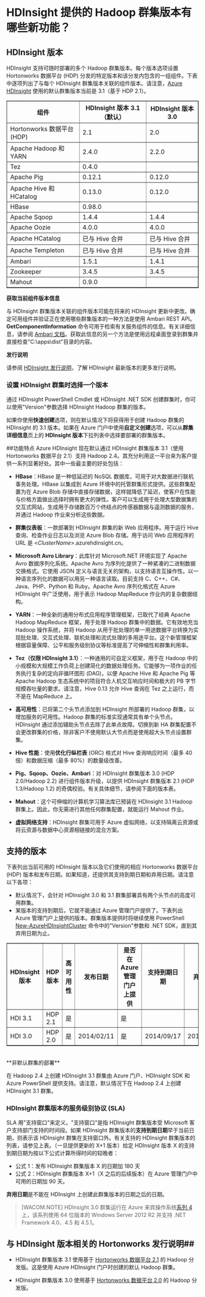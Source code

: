 <properties urlDisplayName="HDInsight Hadoop Version" pageTitle="HDInsight 的 Hadoop 群集版本有哪些新功能？| Azure" metaKeywords="hdinsight, hadoop, hdinsight hadoop, hadoop azure" description="HDInsight supports multiple Hadoop cluster versions deployable at any time. See the Hadoop and HortonWorks Data Platform (HDP) distribution versions supported." services="hdinsight" umbracoNaviHide="0" disqusComments="1" editor="cgronlun" manager="paulettm" title="What's new in the cluster versions provided by HDInsight?" authors="bradsev" />

<tags ms.service="hdinsight" ms.workload="big-data" ms.tgt_pltfrm="na" ms.devlang="na" ms.topic="article" ms.date="01/01/1900" ms.author="bradsev" />


# HDInsight 提供的 Hadoop 群集版本有哪些新功能？

## HDInsight 版本
HDInsight 支持可随时部署的多个 Hadoop 群集版本。每个版本选项设置 Hortonworks 数据平台 (HDP) 分发的特定版本和该分发内包含的一组组件。下表中逐项列出了与每个 HDInsight 群集版本关联的组件版本。请注意，[Azure HDInsight](/zh-cn/documentation/services/hdinsight) 使用的默认群集版本当前是 3.1（基于 HDP 2.1）。


<table border="1">
<tr><th>组件</th><th>HDInsight 版本 3.1（默认）</th><th>HDInsight 版本 3.0</th></tr>
<tr><td>Hortonworks 数据平台 (HDP)</td><td>2.1</td><td>2.0</td></tr>
<tr><td>Apache Hadoop 和 YARN</td><td>2.4.0</td><td>2.2.0</td></tr>
<tr><td>Tez</td><td>0.4.0</td><td></td></tr>
<tr><td>Apache Pig</td><td>0.12.1</td><td>0.12.0</td></tr>
<tr><td>Apache Hive 和 HCatalog</td><td>0.13.0</td><td>0.12.0</td></tr>
<tr><td>HBase </td><td>0.98.0</td><td></td></tr>
<tr><td>Apache Sqoop</td><td>1.4.4</td><td>1.4.4</td></tr>
<tr><td>Apache Oozie</td><td>4.0.0</td><td>4.0.0</td></tr>
<tr><td>Apache HCatalog</td><td>已与 Hive 合并</td><td>已与 Hive 合并</td></tr>
<tr><td>Apache Templeton</td><td>已与 Hive 合并</td><td>已与 Hive 合并</td></tr>
<tr><td>Ambari</td><td>1.5.1</td><td>1.4.1</td></tr>
<tr><td>Zookeeper</td><td>3.4.5</td><td>3.4.5</td></tr>
<tr><td>Mahout</td><td>0.9.0</td><td></td></tr>
</table>


**获取当前组件版本信息**

与 HDInsight 群集版本关联的组件版本可能在将来的 HDInsight 更新中更改。确定可用组件并验证正在使用哪些群集版本的一种方法是使用 Ambari REST API。**GetComponentInformation** 命令可用于检索有关服务组件的信息。有关详细信息，请参阅 [Ambari 文档][ambari-docs]。获取此信息的另一个方法是使用远程桌面登录到群集并直接检查"C:\apps\dist"目录的内容。


**发行说明**	

请参阅 [HDInsight 发行说明](/zh-cn/documentation/articles/hdinsight-release-notes/)，了解 HDInsight 最新版本的更多发行说明。

### 设置 HDInsight 群集时选择一个版本

通过 HDInsight PowerShell Cmdlet 或 HDInsight .NET SDK 创建群集时，你可以使用"Version"参数选择 HDInsight Hadoop 群集的版本。

如果你使用**快速创建**选项，则在默认情况下将获得用于创建 Hadoop 群集的 HDInsight 的 3.1 版本。如果在 Azure 门户中使用**自定义创建**选项，可以从**群集详细信息**页上的 **HDInsight 版本**下拉列表中选择要部署的群集版本。 

##功能特点
Azure HDInsight 现在默认通过 HDInsight 群集版本 3.1（使用 Hortonworks 数据平台 2.1）支持 Hadoop 2.4。其充分利用这一平台来为客户提供一系列显著好处。其中一些最主要的好处包括：

- **HBase**：HBase 是一种低延迟的 NoSQL 数据库，可用于对大数据进行联机事务处理。HBase 以集成到 Azure 环境中的托管群集形式提供。这些群集配置为在 Azure Blob 存储中直接存储数据，这样就降低了延迟，使客户在性能与价格方面做出选择时拥有更大的弹性。客户可以生成用于处理大型数据集的交互式网站，生成用于存储数百万个终结点的传感器数据与遥测数据的服务，并通过 Hadoop 作业来分析这些数据。

- **群集仪表板**：一款部署到 HDInsight 群集的新 Web 应用程序。用于运行 Hive 查询、检查作业日志以及浏览 Azure Blob 存储。用于访问 Web 应用程序的 URL 是 <*ClusterName*>.azurehdinsight.cn。

- **Microsoft Avro Library**：此库针对 Microsoft.NET 环境实现了 Apache Avro 数据序列化系统。Apache Avro 为序列化提供了一种紧凑的二进制数据交换格式。它使用 JSON 定义与语言无关的架构，以支持语言互操作性。以一种语言序列化的数据可以用另一种语言读取。目前支持 C、C++、C#、Java、PHP、Python 和 Ruby。Apache Avro 序列化格式在 Azure HDInsight 中广泛使用，用于表示 Hadoop MapReduce 作业内的复杂数据结构。

- **YARN**：一种全新的通用分布式应用程序管理框架，已取代了经典 Apache Hadoop MapReduce 框架，用于处理 Hadoop 群集中的数据。它有效地充当 Hadoop 操作系统，并将 Hadoop 从用于批处理的单一用途数据平台转换为实现批处理、交互式处理、联机处理和流式处理的多用途平台。这个新管理框架根据容量保障、公平和服务级别协议等标准提高了可伸缩性和群集利用率。

- **Tez（仅限 HDInsight 3.1）**：一种通用的可自定义框架，用于在 Hadoop 中的小规模和大规模工作负荷上创建简化的数据处理任务。它能够为一项作业的任务执行复杂的定向非循环图形 (DAG)，以便 Apache Hive 和 Apache Pig 等 Apache Hadoop 生态系统中的项目符合人机交互响应时间和极大的 PB 字节规模吞吐量的要求。请注意，Hive 0.13 允许 Hive 查询在 Tez 之上运行，而不是在 MapReduce 上。

- **高可用性**：已将第二个头节点添加到 HDInsight 所部署的 Hadoop 群集，以增加服务的可用性。Hadoop 群集的标准实现通常具有单个头节点。HDInsight 通过添加辅助头节点去除了此单点故障。切换到新 HA 群集配置不会更改群集的价格，除非客户不使用默认大节点而是使用超大头节点设置群集。

- **Hive 性能**：使用**优化行纵栏表** (ORC) 格式对 Hive 查询响应时间（最多 40 倍）和数据压缩（最多 80%）的数量级改善。

- **Pig、Sqoop、Oozie、Ambari**：对 HDInsight 群集版本 3.0 (HDP 2.0/Hadoop 2.2) 进行组件版本升级，以提供 HDInsight 群集版本 2.1 (HDP 1.3/Hadoop 1.2) 的奇偶校验。有关具体细节，请参阅下面的版本表。

- **Mahout**：这个可伸缩的计算机学习算法库已预装在 HDInsight 3.1 Hadoop 群集上。因此，你无需进行其他任何群集配置，就能运行 Mahout 作业。

- **虚拟网络支持**：HDInsight 群集可用于 Azure 虚拟网络，以支持隔离云资源或将云资源与数据中心资源相链接的混合方案。


## 支持的版本
下表列出当前可用的 HDInsight 版本以及它们使用的相应 Hortonworks 数据平台 (HDP) 版本和发布日期。如果知道，还提供其支持到期日期和弃用日期。请注意以下各项：

* 默认情况下，会针对 HDInsight 3.0 和 3.1 群集部署具有两个头节点的高度可用群集。
* 某版本的支持到期后，它就不能通过 Azure 管理门户提供了。下表列出 Azure 管理门户上提供的版本。群集版本提供时将继续使用 PowerShell [New-AzureHDInsightCluster](http://msdn.microsoft.com/zh-cn/library/dn593744.aspx) 命令中的"Version"参数和 .NET SDK，直到其弃用日期为止。 

<table border="1">
<tr><th>HDInsight 版本</th><th>HDP 版本</a><th>高可用性</th></th><th>发布日期</th><th>是否在 Azure 管理门户上提供</th><th>支持到期日期</th><th>弃用日期</th></tr>
<tr><td>HDI 3.1</td><td>HDP 2.1</td><td>是</td><td></td><td>是</td><td></td><td></td></tr>
<tr><td>HDI 3.0</td><td>HDP 2.0</td><td>是</td><td>2014/02/11</td><td>是</td><td>2014/09/17</td><td>2015/06/30</td></tr>
</table><br>
**非默认群集的部署**	

在 Hadoop 2.4 上创建 HDInsight 3.1 群集由 Azure 门户、HDInsight SDK 和 Azure PowerShell 提供支持。请注意，默认情况下在 Hadoop 2.4 上创建 HDInsight 3.1 群集。

### HDInsight 群集版本的服务级别协议 (SLA)

SLA 用"支持窗口"来定义。"支持窗口"是指 HDInsight 群集版本受 Microsoft 客户支持部门支持的时间段。如果 HDInsight 群集版本的**支持到期日期**早于当前日期，则表示该 HDInsight 群集在支持窗口外。有关支持的 HDInsight 群集版本的列表，请参见上表。（一旦提供更新的 X+1 版本）给定 HDInsight 版本 X 的支持到期日期为按以下公式计算所得时间的较晚者：  

- 公式 1：发布 HDInsight 群集版本 X 的日期加 180 天
- 公式 2：HDInsight 群集版本 X+1（X 之后的后续版本）在 Azure 管理门户中可用的日期加 90 天。

**弃用日期**是不能在 HDInsight 上创建此群集版本的日期之后的日期。

> [WACOM.NOTE] HDInsight 3.0 群集运行在 Azure 来宾操作系统[系列 4](http://msdn.microsoft.com/zh-cn/library/azure/ee924680.aspx#explanation)上，该系列使用 64 位版本的 Windows Server 2012 R2 并支持 .NET Framework 4.0、4.5 和 4.5.1。

## 与 HDInsight 版本相关的 Hortonworks 发行说明##


* HDInsight 群集版本 3.1 使用基于 [Hortonworks 数据平台 2.1][hdp-2-1-1] 的 Hadoop 分发版。这是使用 Azure HDInsight 门户时创建的默认 Hadoop 群集。

* HDInsight 群集版本 3.0 使用基于 [Hortonworks 数据平台 2.0][hdp-2-0-8] 的 Hadoop 分发版。



[image-hdi-versioning-versionscreen]: ./media/hdinsight-component-versioning/hdi-versioning-version-screen.png

[wa-forums]: http://www.windowsazure.cn/zh-cn/support/contact/

[connect-excel-with-hive-ODBC]: /zh-cn/documentation/articles/hdinsight-connect-excel-hive-ODBC-driver/

[hdp-2-1-1]: http://docs.hortonworks.com/HDPDocuments/HDP2/HDP-2.1.1/bk_releasenotes_hdp_2.1/content/ch_relnotes-hdp-2.1.1.html

[hdp-2-0-8]: http://docs.hortonworks.com/HDPDocuments/HDP2/HDP-2.0.8.0/bk_releasenotes_hdp_2.0/content/ch_relnotes-hdp2.0.8.0.html

[hdp-1-3-0]: http://docs.hortonworks.com/HDPDocuments/HDP1/HDP-1.3.0/bk_releasenotes_hdp_1.x/content/ch_relnotes-hdp1.3.0_1.html

[hdp-1-1-0]: http://docs.hortonworks.com/HDPDocuments/HDP1/HDP-Win-1.1/bk_releasenotes_HDP-Win/content/ch_relnotes-hdp-win-1.1.0_1.html

[ambari-docs]: https://github.com/apache/ambari/blob/trunk/ambari-server/docs/api/v1/index.md

[zookeeper]: http://zookeeper.apache.org/ 

